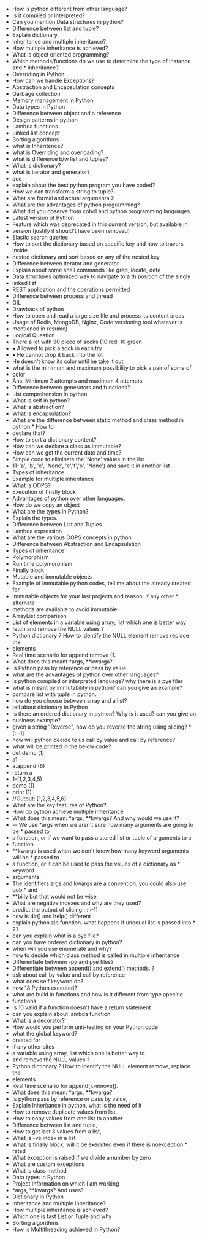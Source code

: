 * How is python different from other language?
* Is it compiled or interpreted?
* Can you mention Data structures in python?
* Difference between list and tuple?
* Explain dictionary.
* Inheritance and multiple inheritance?
* How multiple inheritance is achieved?
* What is object oriented programming?
*  Which methods/functions do we use to determine the type of instance and * inheritance?
* Overriding in Python
* How can we handle Exceptions?
* Abstraction and Encapsulation concepts
* Garbage collection
* Memory management in Python
* Data types in Python
* Difference between object and a reference
* Design patterns in python
* Lambda functions
* Linked list concept
* Sorting algorithms
* what is Inheritence?
* what is Overriding and overloading?
* what is difference b/w list and tuples?
* What is dictionary?
* what is iterator and generator?
* ace
* explain about the best python program you have coded?
* How we can transform a string to tuple?
* What are formal and actual argumenta 2
* What are the advantages of python programming?
* What did you observe from cobol and python programming languages.
* Latest version of Python
* Feature which was deprecated in this current version, but available in
* version (justify it should't have been removed)
* Elastic search queries
* How to sort the dictionary based on specific key and how to travers inside
* nested dictionary and sort based on any of the nested key
* Difference between iterator and generator
* Explain about some shell commands like grep, locate, dete
* Data structures optimized way to navigate to a th position of the singly
* linked list
* REST application and the operations permitted
* Difference between process and thread
* GIL
* Drawback of python
* How to open and read a large size file and process its content areas
* Usage of Redis, MongoDB, Nginx, Code versioning tool whatever is
* mentioned in resume)
* Logical Question
* There a lot with 30 piece of socks (10 red, 10 green
* • Allowed to pick a sock in each try
* • He cannot drop it back into the lot
* He doesn't know its color until he take it out
* what is the minimum and maximum possibility to pick a pair of some of
* color
* Ans: Minimum 2 attempts and maximum 4 attempts
* Difference between generators and functions?
* List comprehension in python
* What is self in python?
* What is abstraction?
* What is encapsulation?
* What are the difference between static method and class method in python * How to
* declare that?
* How to sort a dictionary content?
* How can we declare a class as immutable?
* How can we get the current date and time?
* Simple code to eliminate the 'None' values in the list
* 11-'a', 'b', 'e', 'None', 'e','f','o', 'None') and save it in another list
* Types of inheritance
* Example for multiple inheritance
* What is OOPS?
* Execution of finally block
* Advantages of python over other languages.
* How do we copy an object
* What are the types in Python?
* Explain the types.
* Difference between List and Tuples
* Lambda expression
* What are the various OOPS concepts in python
* Difference between Abstraction and Encapsulation
* Types of inheritance
* Polymorphism
* Run time polymorphism
* Finally block
* Mutable and immutable objects
* Example of immutable python codes, tell me about the already created for
* immutable objects for your last projects and reason. If any other * alternate
* methods are available to avoid immutable
* ArrayList comparison
* List of elements in a variable using array, list which one is better way
* fetch and remove the NULL values ?
* Python dictionary 7 How to identify the NULL element remove replace the
* elements
* Real time scenario for append remove (1.
* What does this meant *args, **kwarga?
* Is Python pass by reference or pass by value
* what are the advantages of python over other languages?
* is python compiled or interpreted language? why there is a pye filer
* what is meant by immutability in python? can you give an example?
* compare list with tuple in python.
* how do you choose between array and a list?
* tell about dictionary in Python
* Is there an ordered dictionary in python? Why is it used? can you give an
* business example?
* given a string "Reverse", how do you reverse the string using slicing? * [::-1]
* how will python decide to us call by value and call by reference?
* what will be printed in the below code?
* det demo (1):
* a1
* a.append (6)
* return a
* 1-[1,2,3,4,5)
* demo (1)
* print (1)
* //Output: [1,2,3,4,5,6]
* What are the key features of Python?
* How do python achieve multiple inheritance
* What does this mean: *args, **kwargs? And why would we use it?
* -- We use *args when we aren't sure how many arguments are going to be * passed to
* a function, or if we want to pass a stored list or tuple of arguments to a
* function.
* **kwargs is used when we don't know how many keyword arguments will be * passed to
* a function, or it can be used to pass the values of a dictionary as * keyword
* arguments.
* The identifiers args and kwargs are a convention, you could also use bob * and
* **billy but that would not be wise.
* What are negative indexes and why are they used?
* predict the output of slicing : : :-1]
* how is dir() and help() different
* explain python zip function..what happens if unequal list is passed into * 21
* can you explain what is a pye file?
* can you have ordered dictionary in python?
* when will you use enumerate and why?
* how to decide which class method is called in multiple inheritance
* Differentiate between -py and pye files?
* Differentiate between append() and extend() methods. ?
* ask about call by value and call by reference
* what does self keyword do?
* how 18 Python executed?
* what are build in functions and how is it different from type apecitie
* functions
* Is 10 valid if a function doesn't have a return statement
* can you explain about lambda function
* What is a decorator?
* How would you perform unit-testing on your Python code
* what the global keyword?
* created for
* if any other sites
* a variable using array, list which one is better way to
* and remove the NULL values ?
* Python dictionary ? How to identify the NULL element remove, replace the
* elements
* Real time scenario for append().remove().
* What does this mean: *args, **kwarga?
* Is python pass by reference or pass by value,
* Explain Inheritance in python, what is the need of it
* How to remove duplicate values from list,
* How to copy values from one list to another
* Difference between list and tuple,
* How to get last 3 values from a list,
* What is -ve index in a list
* What is finally block, will it be executed even if there is noexception  * rated
* What exception is raised if we divide a number by zero
* What are custom exceptions
* What is class method
* Data types in Python
* Project Information on which I am working
* *args, **kwargs? And uses?
* Dictionary in Python
* Inheritance and multiple inheritance?
* How multiple inheritance is achieved?
* Which one is fast List or Tuple and why
* Sorting algorithms
* How is Multithreading achieved in Python?
